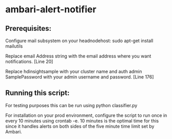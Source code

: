 # ambari-alert-notifier

## Prerequisites:
Configure mail subsystem on your headnodehost: sudo apt-get install mailutils

Replace email Address string with the email address where you want notifications. [Line 20]

Replace hdinsightsample with your cluster name and auth admin SamplePassword with your admin username and password. [Line 176]

## Running this script:

For testing purposes this can be run using python classifier.py

For installation on your prod environment, configure the script to run once in every 10 minutes using crontab -e. 10 minutes is the 
optimal time for this since it handles alerts on both sides of the five minute time limit set by Ambari.
